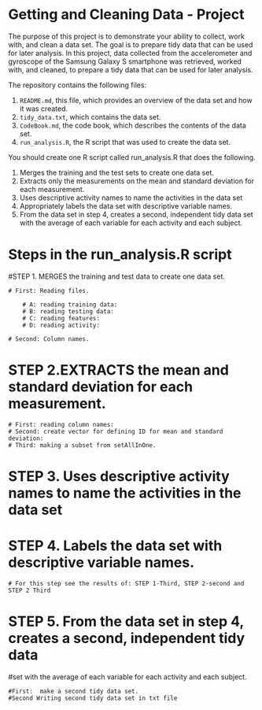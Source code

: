 # Getting and Cleaning Data - Project

The purpose of this project is to demonstrate your ability to collect, work with, and clean a data set. The goal is to prepare tidy data that can be used for later analysis. 
In this project, data collected from the accelerometer and gyroscope of the Samsung Galaxy S smartphone was retrieved, worked with, and cleaned, 
to prepare a tidy data that can be used for later analysis.

The repository contains the following files:

1. `README.md`, this file, which provides an overview of the data set and how it was created.
2. `tidy_data.txt`, which contains the data set.
3. `CodeBook.md`, the code book, which describes the contents of the data set.
4. `run_analysis.R`, the R script that was used to create the data set.

You should create one R script called run_analysis.R that does the following.

1. Merges the training and the test sets to create one data set.
2. Extracts only the measurements on the mean and standard deviation for each measurement.
3. Uses descriptive activity names to name the activities in the data set
4. Appropriately labels the data set with descriptive variable names.
5. From the data set in step 4, creates a second, independent tidy data set with the average of each variable for each activity and each subject.

# Steps in the run_analysis.R script  

#STEP 1. MERGES the training and test data to create one data set.

	# First: Reading files.

		# A: reading training data:
		# B: reading testing data:
		# C: reading features:
		# D: reading activity:

	# Second: Column names.

# STEP 2.EXTRACTS the mean and standard deviation for each measurement.

	# First: reading column names:
	# Second: create vector for defining ID for mean and standard deviation:
	# Third: making a subset from setAllInOne.

# STEP 3. Uses descriptive activity names to name the activities in the data set

# STEP 4. Labels the data set with descriptive variable names.

	# For this step see the results of: STEP 1-Third, STEP 2-second and STEP 2 Third 


# STEP 5. From the data set in step 4, creates a second, independent tidy data 
#set with the average of each variable for each activity and each subject.

	#First:  make a second tidy data set.
	#Second Writing second tidy data set in txt file